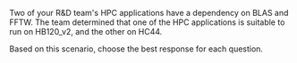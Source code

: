 Two of your R&D team's HPC applications have a dependency on BLAS and FFTW. The team determined that one of the HPC applications is suitable to run on HB120_v2, and the other on HC44.

Based on this scenario, choose the best response for each question. 
